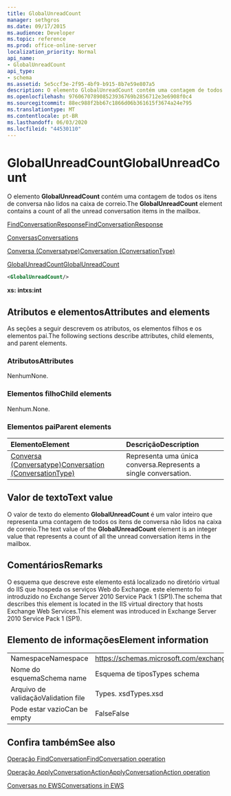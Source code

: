 ```yaml
---
title: GlobalUnreadCount
manager: sethgros
ms.date: 09/17/2015
ms.audience: Developer
ms.topic: reference
ms.prod: office-online-server
localization_priority: Normal
api_name:
- GlobalUnreadCount
api_type:
- schema
ms.assetid: 5e5ccf3e-2f95-4bf9-b915-8b7e59e807a5
description: O elemento GlobalUnreadCount contém uma contagem de todos os itens de conversa não lidos na caixa de correio.
ms.openlocfilehash: 976067078908523936769b2856712e3e6908f0c4
ms.sourcegitcommit: 88ec988f2bb67c1866d06b361615f3674a24e795
ms.translationtype: MT
ms.contentlocale: pt-BR
ms.lasthandoff: 06/03/2020
ms.locfileid: "44530110"
---
```

# <a name="globalunreadcount"></a><span data-ttu-id="aeeea-103">GlobalUnreadCount</span><span class="sxs-lookup"><span data-stu-id="aeeea-103">GlobalUnreadCount</span></span>

<span data-ttu-id="aeeea-104">O elemento **GlobalUnreadCount** contém uma contagem de todos os itens de conversa não lidos na caixa de correio.</span><span class="sxs-lookup"><span data-stu-id="aeeea-104">The **GlobalUnreadCount** element contains a count of all the unread conversation items in the mailbox.</span></span> 
  
[<span data-ttu-id="aeeea-105">FindConversationResponse</span><span class="sxs-lookup"><span data-stu-id="aeeea-105">FindConversationResponse</span></span>](findconversationresponse.md)
  
[<span data-ttu-id="aeeea-106">Conversas</span><span class="sxs-lookup"><span data-stu-id="aeeea-106">Conversations</span></span>](conversations-ex15websvcsotherref.md)
  
[<span data-ttu-id="aeeea-107">Conversa (Conversatype)</span><span class="sxs-lookup"><span data-stu-id="aeeea-107">Conversation (ConversationType)</span></span>](conversation-conversationtype.md)
  
[<span data-ttu-id="aeeea-108">GlobalUnreadCount</span><span class="sxs-lookup"><span data-stu-id="aeeea-108">GlobalUnreadCount</span></span>](globalunreadcount.md)
  
```XML
<GlobalUnreadCount/>
```

 <span data-ttu-id="aeeea-109">**xs: int**</span><span class="sxs-lookup"><span data-stu-id="aeeea-109">**xs:int**</span></span>
## <a name="attributes-and-elements"></a><span data-ttu-id="aeeea-110">Atributos e elementos</span><span class="sxs-lookup"><span data-stu-id="aeeea-110">Attributes and elements</span></span>

<span data-ttu-id="aeeea-111">As seções a seguir descrevem os atributos, os elementos filhos e os elementos pai.</span><span class="sxs-lookup"><span data-stu-id="aeeea-111">The following sections describe attributes, child elements, and parent elements.</span></span>
  
### <a name="attributes"></a><span data-ttu-id="aeeea-112">Atributos</span><span class="sxs-lookup"><span data-stu-id="aeeea-112">Attributes</span></span>

<span data-ttu-id="aeeea-113">Nenhum</span><span class="sxs-lookup"><span data-stu-id="aeeea-113">None.</span></span>
  
### <a name="child-elements"></a><span data-ttu-id="aeeea-114">Elementos filho</span><span class="sxs-lookup"><span data-stu-id="aeeea-114">Child elements</span></span>

<span data-ttu-id="aeeea-115">Nenhum.</span><span class="sxs-lookup"><span data-stu-id="aeeea-115">None.</span></span>
  
### <a name="parent-elements"></a><span data-ttu-id="aeeea-116">Elementos pai</span><span class="sxs-lookup"><span data-stu-id="aeeea-116">Parent elements</span></span>

|<span data-ttu-id="aeeea-117">**Elemento**</span><span class="sxs-lookup"><span data-stu-id="aeeea-117">**Element**</span></span>|<span data-ttu-id="aeeea-118">**Descrição**</span><span class="sxs-lookup"><span data-stu-id="aeeea-118">**Description**</span></span>|
|:-----|:-----|
|[<span data-ttu-id="aeeea-119">Conversa (Conversatype)</span><span class="sxs-lookup"><span data-stu-id="aeeea-119">Conversation (ConversationType)</span></span>](conversation-conversationtype.md) <br/> |<span data-ttu-id="aeeea-120">Representa uma única conversa.</span><span class="sxs-lookup"><span data-stu-id="aeeea-120">Represents a single conversation.</span></span>  <br/> |
   
## <a name="text-value"></a><span data-ttu-id="aeeea-121">Valor de texto</span><span class="sxs-lookup"><span data-stu-id="aeeea-121">Text value</span></span>

<span data-ttu-id="aeeea-122">O valor de texto do elemento **GlobalUnreadCount** é um valor inteiro que representa uma contagem de todos os itens de conversa não lidos na caixa de correio.</span><span class="sxs-lookup"><span data-stu-id="aeeea-122">The text value of the **GlobalUnreadCount** element is an integer value that represents a count of all the unread conversation items in the mailbox.</span></span> 
  
## <a name="remarks"></a><span data-ttu-id="aeeea-123">Comentários</span><span class="sxs-lookup"><span data-stu-id="aeeea-123">Remarks</span></span>

<span data-ttu-id="aeeea-124">O esquema que descreve este elemento está localizado no diretório virtual do IIS que hospeda os serviços Web do Exchange. este elemento foi introduzido no Exchange Server 2010 Service Pack 1 (SP1).</span><span class="sxs-lookup"><span data-stu-id="aeeea-124">The schema that describes this element is located in the IIS virtual directory that hosts Exchange Web Services.This element was introduced in Exchange Server 2010 Service Pack 1 (SP1).</span></span>
  
## <a name="element-information"></a><span data-ttu-id="aeeea-125">Elemento de informações</span><span class="sxs-lookup"><span data-stu-id="aeeea-125">Element information</span></span>

|||
|:-----|:-----|
|<span data-ttu-id="aeeea-126">Namespace</span><span class="sxs-lookup"><span data-stu-id="aeeea-126">Namespace</span></span>  <br/> |https://schemas.microsoft.com/exchange/services/2006/types  <br/> |
|<span data-ttu-id="aeeea-127">Nome do esquema</span><span class="sxs-lookup"><span data-stu-id="aeeea-127">Schema name</span></span>  <br/> |<span data-ttu-id="aeeea-128">Esquema de tipos</span><span class="sxs-lookup"><span data-stu-id="aeeea-128">Types schema</span></span>  <br/> |
|<span data-ttu-id="aeeea-129">Arquivo de validação</span><span class="sxs-lookup"><span data-stu-id="aeeea-129">Validation file</span></span>  <br/> |<span data-ttu-id="aeeea-130">Types. xsd</span><span class="sxs-lookup"><span data-stu-id="aeeea-130">Types.xsd</span></span>  <br/> |
|<span data-ttu-id="aeeea-131">Pode estar vazio</span><span class="sxs-lookup"><span data-stu-id="aeeea-131">Can be empty</span></span>  <br/> |<span data-ttu-id="aeeea-132">False</span><span class="sxs-lookup"><span data-stu-id="aeeea-132">False</span></span>  <br/> |
   
## <a name="see-also"></a><span data-ttu-id="aeeea-133">Confira também</span><span class="sxs-lookup"><span data-stu-id="aeeea-133">See also</span></span>



[<span data-ttu-id="aeeea-134">Operação FindConversation</span><span class="sxs-lookup"><span data-stu-id="aeeea-134">FindConversation operation</span></span>](findconversation-operation.md)
  
[<span data-ttu-id="aeeea-135">Operação ApplyConversationAction</span><span class="sxs-lookup"><span data-stu-id="aeeea-135">ApplyConversationAction operation</span></span>](applyconversationaction-operation.md)


[<span data-ttu-id="aeeea-136">Conversas no EWS</span><span class="sxs-lookup"><span data-stu-id="aeeea-136">Conversations in EWS</span></span>](https://msdn.microsoft.com/library/91e64629-db6c-4c94-9dcb-d386232e8467%28Office.15%29.aspx)

